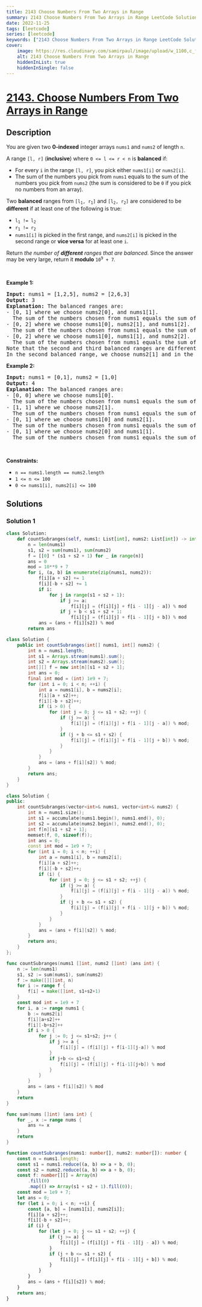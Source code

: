 ```yaml
---
title: 2143 Choose Numbers From Two Arrays in Range
summary: 2143 Choose Numbers From Two Arrays in Range LeetCode Solution Explained
date: 2022-11-25
tags: [leetcode]
series: [leetcode]
keywords: ["2143 Choose Numbers From Two Arrays in Range LeetCode Solution Explained in all languages", "2143 Choose Numbers From Two Arrays in Range", "LeetCode", "leetcode solution in Python3 C++ Java Go PHP Ruby Swift TypeScript Rust C# JavaScript C", "GeeksforGeeks", "InterviewBit", "Coding Ninjas", "HackerRank", "HackerEarth", "CodeChef", "TopCoder", "AlgoExpert", "freeCodeCamp", "Codeforces", "GitHub", "AtCoder", "Samir Paul"]
cover:
    image: https://res.cloudinary.com/samirpaul/image/upload/w_1100,c_fit,co_rgb:FFFFFF,l_text:Arial_75_bold:2143 Choose Numbers From Two Arrays in Range - Solution Explained/problem-solving.webp
    alt: 2143 Choose Numbers From Two Arrays in Range
    hiddenInList: true
    hiddenInSingle: false
---
```



# [2143. Choose Numbers From Two Arrays in Range](https://leetcode.com/problems/choose-numbers-from-two-arrays-in-range)


## Description

<p>You are given two <strong>0-indexed</strong> integer arrays <code>nums1</code> and <code>nums2</code> of length <code>n</code>.</p>

<p>A range <code>[l, r]</code> (<strong>inclusive</strong>) where <code>0 &lt;= l &lt;= r &lt; n</code> is <strong>balanced</strong> if:</p>

<ul>
	<li>For every <code>i</code> in the range <code>[l, r]</code>, you pick either <code>nums1[i]</code> or <code>nums2[i]</code>.</li>
	<li>The sum of the numbers you pick from <code>nums1</code> equals to the sum of the numbers you pick from <code>nums2</code> (the sum is considered to be <code>0</code> if you pick no numbers from an array).</li>
</ul>

<p>Two <strong>balanced</strong> ranges from <code>[l<sub>1</sub>, r<sub>1</sub>]</code> and <code>[l<sub>2</sub>, r<sub>2</sub>]</code> are considered to be <strong>different</strong> if at least one of the following is true:</p>

<ul>
	<li><code>l<sub>1</sub> != l<sub>2</sub></code></li>
	<li><code>r<sub>1</sub> != r<sub>2</sub></code></li>
	<li><code>nums1[i]</code> is picked in the first range, and <code>nums2[i]</code> is picked in the second range or <strong>vice versa</strong> for at least one <code>i</code>.</li>
</ul>

<p>Return <em>the number of <strong>different</strong> ranges that are balanced. </em>Since the answer may be very large, return it <strong>modulo</strong> <code>10<sup>9</sup> + 7</code><em>.</em></p>

<p>&nbsp;</p>
<p><strong class="example">Example 1:</strong></p>

<pre>
<strong>Input:</strong> nums1 = [1,2,5], nums2 = [2,6,3]
<strong>Output:</strong> 3
<strong>Explanation:</strong> The balanced ranges are:
- [0, 1] where we choose nums2[0], and nums1[1].
  The sum of the numbers chosen from nums1 equals the sum of the numbers chosen from nums2: 2 = 2.
- [0, 2] where we choose nums1[0], nums2[1], and nums1[2].
  The sum of the numbers chosen from nums1 equals the sum of the numbers chosen from nums2: 1 + 5 = 6.
- [0, 2] where we choose nums1[0], nums1[1], and nums2[2].
  The sum of the numbers chosen from nums1 equals the sum of the numbers chosen from nums2: 1 + 2 = 3.
Note that the second and third balanced ranges are different.
In the second balanced range, we choose nums2[1] and in the third balanced range, we choose nums1[1].
</pre>

<p><strong class="example">Example 2:</strong></p>

<pre>
<strong>Input:</strong> nums1 = [0,1], nums2 = [1,0]
<strong>Output:</strong> 4
<strong>Explanation:</strong> The balanced ranges are:
- [0, 0] where we choose nums1[0].
  The sum of the numbers chosen from nums1 equals the sum of the numbers chosen from nums2: 0 = 0.
- [1, 1] where we choose nums2[1].
  The sum of the numbers chosen from nums1 equals the sum of the numbers chosen from nums2: 0 = 0.
- [0, 1] where we choose nums1[0] and nums2[1].
  The sum of the numbers chosen from nums1 equals the sum of the numbers chosen from nums2: 0 = 0.
- [0, 1] where we choose nums2[0] and nums1[1].
  The sum of the numbers chosen from nums1 equals the sum of the numbers chosen from nums2: 1 = 1.
</pre>

<p>&nbsp;</p>
<p><strong>Constraints:</strong></p>

<ul>
	<li><code>n == nums1.length == nums2.length</code></li>
	<li><code>1 &lt;= n &lt;= 100</code></li>
	<li><code>0 &lt;= nums1[i], nums2[i] &lt;= 100</code></li>
</ul>

## Solutions

### Solution 1

<!-- tabs:start -->

```python
class Solution:
    def countSubranges(self, nums1: List[int], nums2: List[int]) -> int:
        n = len(nums1)
        s1, s2 = sum(nums1), sum(nums2)
        f = [[0] * (s1 + s2 + 1) for _ in range(n)]
        ans = 0
        mod = 10**9 + 7
        for i, (a, b) in enumerate(zip(nums1, nums2)):
            f[i][a + s2] += 1
            f[i][-b + s2] += 1
            if i:
                for j in range(s1 + s2 + 1):
                    if j >= a:
                        f[i][j] = (f[i][j] + f[i - 1][j - a]) % mod
                    if j + b < s1 + s2 + 1:
                        f[i][j] = (f[i][j] + f[i - 1][j + b]) % mod
            ans = (ans + f[i][s2]) % mod
        return ans
```

```java
class Solution {
    public int countSubranges(int[] nums1, int[] nums2) {
        int n = nums1.length;
        int s1 = Arrays.stream(nums1).sum();
        int s2 = Arrays.stream(nums2).sum();
        int[][] f = new int[n][s1 + s2 + 1];
        int ans = 0;
        final int mod = (int) 1e9 + 7;
        for (int i = 0; i < n; ++i) {
            int a = nums1[i], b = nums2[i];
            f[i][a + s2]++;
            f[i][-b + s2]++;
            if (i > 0) {
                for (int j = 0; j <= s1 + s2; ++j) {
                    if (j >= a) {
                        f[i][j] = (f[i][j] + f[i - 1][j - a]) % mod;
                    }
                    if (j + b <= s1 + s2) {
                        f[i][j] = (f[i][j] + f[i - 1][j + b]) % mod;
                    }
                }
            }
            ans = (ans + f[i][s2]) % mod;
        }
        return ans;
    }
}
```

```cpp
class Solution {
public:
    int countSubranges(vector<int>& nums1, vector<int>& nums2) {
        int n = nums1.size();
        int s1 = accumulate(nums1.begin(), nums1.end(), 0);
        int s2 = accumulate(nums2.begin(), nums2.end(), 0);
        int f[n][s1 + s2 + 1];
        memset(f, 0, sizeof(f));
        int ans = 0;
        const int mod = 1e9 + 7;
        for (int i = 0; i < n; ++i) {
            int a = nums1[i], b = nums2[i];
            f[i][a + s2]++;
            f[i][-b + s2]++;
            if (i) {
                for (int j = 0; j <= s1 + s2; ++j) {
                    if (j >= a) {
                        f[i][j] = (f[i][j] + f[i - 1][j - a]) % mod;
                    }
                    if (j + b <= s1 + s2) {
                        f[i][j] = (f[i][j] + f[i - 1][j + b]) % mod;
                    }
                }
            }
            ans = (ans + f[i][s2]) % mod;
        }
        return ans;
    }
};
```

```go
func countSubranges(nums1 []int, nums2 []int) (ans int) {
	n := len(nums1)
	s1, s2 := sum(nums1), sum(nums2)
	f := make([][]int, n)
	for i := range f {
		f[i] = make([]int, s1+s2+1)
	}
	const mod int = 1e9 + 7
	for i, a := range nums1 {
		b := nums2[i]
		f[i][a+s2]++
		f[i][-b+s2]++
		if i > 0 {
			for j := 0; j <= s1+s2; j++ {
				if j >= a {
					f[i][j] = (f[i][j] + f[i-1][j-a]) % mod
				}
				if j+b <= s1+s2 {
					f[i][j] = (f[i][j] + f[i-1][j+b]) % mod
				}
			}
		}
		ans = (ans + f[i][s2]) % mod
	}
	return
}

func sum(nums []int) (ans int) {
	for _, x := range nums {
		ans += x
	}
	return
}
```

```ts
function countSubranges(nums1: number[], nums2: number[]): number {
    const n = nums1.length;
    const s1 = nums1.reduce((a, b) => a + b, 0);
    const s2 = nums2.reduce((a, b) => a + b, 0);
    const f: number[][] = Array(n)
        .fill(0)
        .map(() => Array(s1 + s2 + 1).fill(0));
    const mod = 1e9 + 7;
    let ans = 0;
    for (let i = 0; i < n; ++i) {
        const [a, b] = [nums1[i], nums2[i]];
        f[i][a + s2]++;
        f[i][-b + s2]++;
        if (i) {
            for (let j = 0; j <= s1 + s2; ++j) {
                if (j >= a) {
                    f[i][j] = (f[i][j] + f[i - 1][j - a]) % mod;
                }
                if (j + b <= s1 + s2) {
                    f[i][j] = (f[i][j] + f[i - 1][j + b]) % mod;
                }
            }
        }
        ans = (ans + f[i][s2]) % mod;
    }
    return ans;
}
```

<!-- tabs:end -->

<!-- end -->
